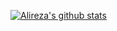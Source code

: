 [![Alireza's github stats](https://github-readme-stats.vercel.app/api?username=alirezagh73&include_all_commits=true&count_private=true&show_icons=true&line_height=20&title_color=FFFFFF&icon_color=FFFFFF&text_color=FFFFFF&bg_color=0D1117)](https://github.com/alirezagh73/alirezagh73.git)








